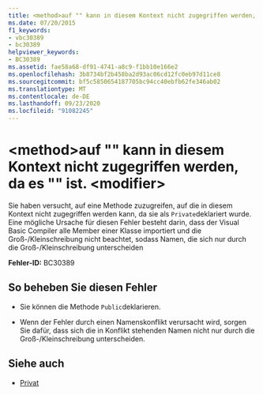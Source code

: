 ```yaml
---
title: <method>auf "" kann in diesem Kontext nicht zugegriffen werden, da es "" ist. <modifier>
ms.date: 07/20/2015
f1_keywords:
- vbc30389
- bc30389
helpviewer_keywords:
- BC30389
ms.assetid: fae58a68-df91-4741-a8c9-f1bb10e166e2
ms.openlocfilehash: 3b8734bf2b458ba2d93ac06cd12fc0eb97d11ce8
ms.sourcegitcommit: bf5c5850654187705bc94cc40ebfb62fe346ab02
ms.translationtype: MT
ms.contentlocale: de-DE
ms.lasthandoff: 09/23/2020
ms.locfileid: "91082245"
---
```

# <a name="method-is-not-accessible-in-this-context-because-it-is-modifier"></a>\<method>auf "" kann in diesem Kontext nicht zugegriffen werden, da es "" ist. \<modifier>

Sie haben versucht, auf eine Methode zuzugreifen, auf die in diesem Kontext nicht zugegriffen werden kann, da sie als `Private`deklariert wurde. Eine mögliche Ursache für diesen Fehler besteht darin, dass der Visual Basic Compiler alle Member einer Klasse importiert und die Groß-/Kleinschreibung nicht beachtet, sodass Namen, die sich nur durch die Groß-/Kleinschreibung unterscheiden  
  
 **Fehler-ID:** BC30389  
  
## <a name="to-correct-this-error"></a>So beheben Sie diesen Fehler  
  
- Sie können die Methode `Public`deklarieren.  
  
- Wenn der Fehler durch einen Namenskonflikt verursacht wird, sorgen Sie dafür, dass sich die in Konflikt stehenden Namen nicht nur durch die Groß-/Kleinschreibung unterscheiden.  
  
## <a name="see-also"></a>Siehe auch

- [Privat](../language-reference/modifiers/private.md)

